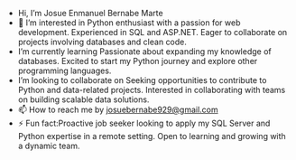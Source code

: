 - Hi, I’m Josue Enmanuel Bernabe Marte
- 👀 I’m interested in Python enthusiast with a passion for web development. Experienced in SQL and ASP.NET. Eager to collaborate on projects involving databases and clean code.
-  I’m currently learning Passionate about expanding my knowledge of databases. Excited to start my Python journey and explore other programming languages.
-  I’m looking to collaborate on Seeking opportunities to contribute to Python and data-related projects. Interested in collaborating with teams on building scalable data solutions.
- 📫 How to reach me by josuebernabe929@gmail.com
- ⚡ Fun fact:Proactive job seeker looking to apply my SQL Server and Python expertise in a remote setting. Open to learning and growing with a dynamic team.

<!---
JosueBernabe17/JosueBernabe17 is a ✨ special ✨ repository because its `README.md` (this file) appears on your GitHub profile.
You can click the Preview link to take a look at your changes.
--->
